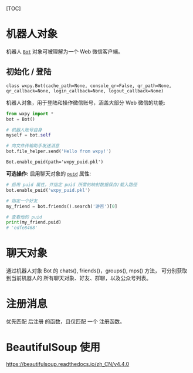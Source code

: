[TOC]

# 机器人对象

机器人 [`Bot`](https://wxpy.readthedocs.io/zh/latest/bot.html#wxpy.Bot) 对象可被理解为一个 Web 微信客户端。

## 初始化 / 登陆 

`class wxpy.Bot(cache_path=None, console_qr=False, qr_path=None, qr_callback=None, login_callback=None, logout_callback=None)`

机器人对象，用于登陆和操作微信账号，涵盖大部分 Web 微信的功能:

```python
from wxpy import *
bot = Bot()

# 机器人账号自身
myself = bot.self

# 向文件传输助手发送消息
bot.file_helper.send('Hello from wxpy!')
```

`Bot.enable_puid(path='wxpy_puid.pkl')`

**可选操作:** 启用聊天对象的 [`puid`](https://wxpy.readthedocs.io/zh/latest/chats.html#wxpy.Chat.puid) 属性:

```python
# 启用 puid 属性，并指定 puid 所需的映射数据保存/载入路径
bot.enable_puid('wxpy_puid.pkl')

# 指定一个好友
my_friend = bot.friends().search('游否')[0]

# 查看他的 puid
print(my_friend.puid)
# 'edfe8468'
```

# 聊天对象 
通过机器人对象 Bot 的 chats(), friends()，groups(), mps() 方法， 可分别获取到当前机器人的 所有聊天对象、好友、群聊，以及公众号列表。

# 注册消息
优先匹配 后注册 的函数，且仅匹配 一个 注册函数。

# BeautifulSoup 使用
https://beautifulsoup.readthedocs.io/zh_CN/v4.4.0